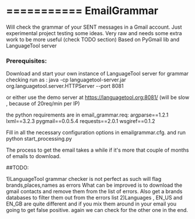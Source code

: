 ===========
EmailGrammar
============

Will check the grammar of your SENT messages in a Gmail account.
Just experimental project testing some ideas. Very raw and needs some extra work to be more useful (check TODO section)
Based on PyGmail lib and LanguageTool server


### Prerequisites:

Download and start your own instance of LanguageTool server for grammar checking
run as :
    java -cp languagetool-server.jar org.languagetool.server.HTTPServer --port 8081

or either use the demo server at https://languagetool.org:8081/ (will be slow , because of 20req/min per IP)



the python requirements are in email_grammar.req:
argparse==1.2.1
lxml==3.2.3
pygmail==0.0.5.4
requests==2.0.1
wsgiref==0.1.2


Fill in all the necessary configuration options in emailgrammar.cfg.
and run
    python start_processing.py

The process to get the email takes a while if it's more that couple of months of emails to download.


##TODO:

1)LanguageTool grammar checker is not perfect as such will flag brands,places,names as errors
What can be improved is to download the gmail contacts and remove them from the list of errors.
Also get a brands databases to filter them out from the errors list
2)Languages , EN_US and EN_GB are quite different and if you mix them around in your email you going to get false positive.
  again we can check for the other one in the end.

